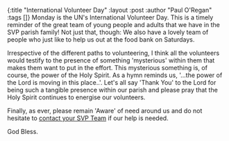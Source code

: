{:title "International Volunteer Day"
 :layout :post
 :author "Paul O'Regan"
 :tags []}
Monday is the UN's International Volunteer Day. This is a timely reminder of the great team of young people and adults that we have in the SVP parish family! Not just that, though: We also have a lovely team of people who just like to help us out at the food bank on Saturdays.

Irrespective of the different paths to volunteering, I think all the volunteers would testify to the presence of something 'mysterious' within them that makes them want to put in the effort. This mysterious something is, of course, the power of the Holy Spirit. As a hymn reminds us, '...the power of the Lord is moving in this place..'. Let's all say 'Thank You' to the Lord for being such a tangible presence within our parish and please pray that the Holy Spirit continues to energise our volunteers.

Finally, as ever, please remain 'Aware' of need around us and do not hesitate to [contact your SVP Team](../../pages-output/contact/) if our help is needed.

God Bless.
